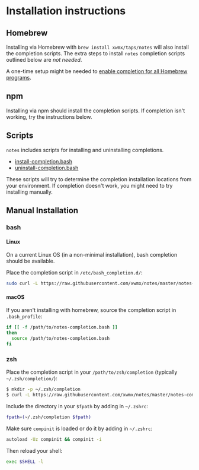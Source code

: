 # Installation instructions

## Homebrew

Installing via Homebrew with `brew install xwmx/taps/notes` will also
install the completion scripts. The extra steps to install `notes` completion
scripts outlined below are *not needed*.

A one-time setup might be needed to [enable completion for all Homebrew
programs](https://docs.brew.sh/Shell-Completion).

## npm

Installing via npm should install the completion scripts. If completion
isn't working, try the instructions below.

## Scripts

`notes` includes scripts for installing and uninstalling completions.

- [install-completion.bash](../scripts/install-completion.bash)
- [uninstall-completion.bash](../scripts/uninstall-completion.bash)

These scripts will try to determine the completion installation
locations from your environment. If completion doesn't work, you might
need to try installing manually.

## Manual Installation

### bash

#### Linux

On a current Linux OS (in a non-minimal installation), bash completion should
be available.

Place the completion script in `/etc/bash_completion.d/`:

```bash
sudo curl -L https://raw.githubusercontent.com/xwmx/notes/master/notes-completion.bash -o /etc/bash_completion.d/notes
```

#### macOS

If you aren't installing with homebrew, source the completion script in
`.bash_profile`:

```sh
if [[ -f /path/to/notes-completion.bash ]]
then
  source /path/to/notes-completion.bash
fi
```

### zsh

Place the completion script in your `/path/to/zsh/completion` (typically
`~/.zsh/completion/`):

```bash
$ mkdir -p ~/.zsh/completion
$ curl -L https://raw.githubusercontent.com/xwmx/notes/master/notes-completion.zsh > ~/.zsh/completion/_notes
```
Include the directory in your `$fpath` by adding in `~/.zshrc`:

```bash
fpath=(~/.zsh/completion $fpath)
```

Make sure `compinit` is loaded or do it by adding in `~/.zshrc`:

```bash
autoload -Uz compinit && compinit -i
```

Then reload your shell:

```bash
exec $SHELL -l
```
